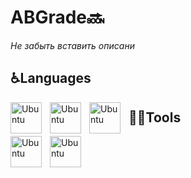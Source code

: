 # ABGrade🔜
*Не забыть вставить описани*
## ♿Languages
<img align="left" alt="Ubuntu" width="50px" style="padding-right:10px;" src="https://cdn.jsdelivr.net/gh/devicons/devicon@latest/icons/c/c-plain.svg"/>
<img align="left" alt="Ubuntu" width="50px" style="padding-right:10px;" src="https://cdn.jsdelivr.net/gh/devicons/devicon@latest/icons/python/python-original.svg" />
<img align="left" alt="Ubuntu" width="50px" style="padding-right:10px;" src="https://cdn.jsdelivr.net/gh/devicons/devicon@latest/icons/bash/bash-original.svg" />

## 👨‍🔧Tools
<img align="left" alt="Ubuntu" width="50px" style="padding-right:10px;" src="https://cdn.jsdelivr.net/gh/devicons/devicon@latest/icons/ubuntu/ubuntu-original.svg"/>
<img align="left" alt="Ubuntu" width="50px" style="padding-right:10px;" src="https://cdn.jsdelivr.net/gh/devicons/devicon@latest/icons/vscode/vscode-original.svg"/>


